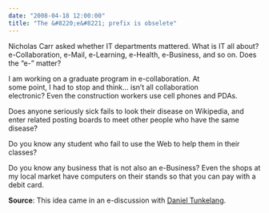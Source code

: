 ```yaml
---
date: "2008-04-18 12:00:00"
title: "The &#8220;e&#8221; prefix is obselete"
---
```




Nicholas Carr asked whether IT departments mattered. What is IT all about? e-Collaboration, e-Mail, e-Learning, e-Health, e-Business, and so on. Does the &ldquo;e-&rdquo; matter?

I am working on a graduate program in e-collaboration. At<br/>
some point, I had to stop and think&hellip; isn&rsquo;t all collaboration<br/>
electronic? Even the construction workers use cell phones and PDAs.

Does anyone seriously sick fails to look their disease on Wikipedia, and enter related posting boards to meet other people who have the same disease?

Do you know any student who fail to use the Web to help them in their classes?

Do you know any business that is not also an e-Business? Even the shops at my local market have computers on their stands so that you can pay with a debit card.

__Source__: This idea came in an e-discussion with [Daniel Tunkelang](https://thenoisychannel.blogspot.com/).

